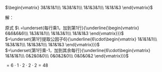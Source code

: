 $\begin{vmatrix}  
3&1&1&1\\\  
1&3&1&1\\\  
1&1&3&1\\\  
1&1&1&3  
\end{vmatrix}$  
  
解：  
  
原式 $\ =\underset{每行乘1，加到第1行}{\underline{\begin{vmatrix}  
6&6&6&6\\\  
1&3&1&1\\\  
1&1&3&1\\\  
1&1&1&3  
\end{vmatrix}}}$  
 $=\underset{第1行提取公因子6}{\underline{6\cdot\begin{vmatrix}  
1&1&1&1\\\  
1&3&1&1\\\  
1&1&3&1\\\  
1&1&1&3  
\end{vmatrix}}}$  
 $=\underset{第1行乘-1，加到其余每行}{\underline{6\cdot\begin{vmatrix}  
1&1&1&1\\\  
0&2&0&0\\\  
0&0&2&0\\\  
0&0&0&2  
\end{vmatrix}}}$  
  
 $=6\cdot1\cdot2\cdot2\cdot2=48$  
